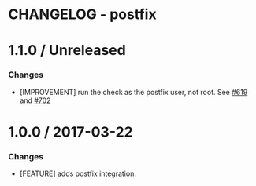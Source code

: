 # CHANGELOG - postfix

1.1.0 / Unreleased
==================

### Changes

* [IMPROVEMENT] run the check as the postfix user, not root. See [#619][] and [#702][]


1.0.0 / 2017-03-22
==================

### Changes

* [FEATURE] adds postfix integration.

<!--- The following link definition list is generated by PimpMyChangelog --->
[#619]: https://github.com/DataDog/integrations-core/issues/619
[#702]: https://github.com/DataDog/integrations-core/issues/702
